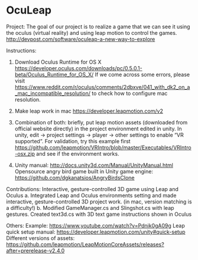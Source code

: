 # OcuLeap

Project:
The goal of our project is to realize a game that we can see it using the oculus (virtual reality) and using leap motion to control the games.
http://devpost.com/software/oculeap-a-new-way-to-explore

Instructions:

1. Download Oculus Runtime for OS X      
https://developer.oculus.com/downloads/pc/0.5.0.1-beta/Oculus_Runtime_for_OS_X/
If we come across some errors, please visit 
https://www.reddit.com/r/oculus/comments/2dbxve/041_with_dk2_on_a_mac_incompatible_resolution/
to check how to configure mac resolution.

2. Make leap work in mac
https://developer.leapmotion.com/v2

3. Combination of both: briefly, put leap motion assets (downloaded from official website directly) in the project environment edited in unity. In unity, edit -> project settings -> player -> other settings to enable “VR supported”.
For validation, try this example first
https://github.com/leapmotion/VRIntro/blob/master/Executables/VRIntro-osx.zip and see if the environment works.

4. Unity manual: http://docs.unity3d.com/Manual/UnityManual.html
Opensource angry bird game built in Unity game engine: https://github.com/dgkanatsios/AngryBirdsClone

Contributions:
Interactive, gesture-controlled 3D game using Leap and Oculus
a. Integrated Leap and Oculus environments setting and made interactive, gesture-controlled 3D project work. (in mac, version matching is a difficulty!)
b. Modified GameManager.cs and Slingshot.cs with leap gestures. Created text3d.cs with 3D text game instructions shown in Oculus

Others:
Example: https://www.youtube.com/watch?v=Pdnik0gA09g
Leap quick setup manual: https://developer.leapmotion.com/unity#quick-setup
Different versions of assets: https://github.com/leapmotion/LeapMotionCoreAssets/releases?after=prerelease-v2.4.0


